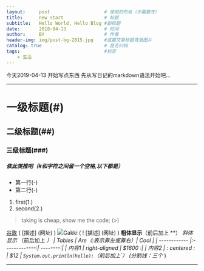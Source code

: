 ```yaml
---
layout:     post                    # 使用的布局（不需要改）
title:      new start               # 标题 
subtitle:   Hello World, Hello Blog #副标题
date:       2018-04-13              # 时间
author:     BY                      # 作者
header-img: img/post-bg-2015.jpg    #这篇文章标题背景图片
catalog: true                       # 是否归档
tags:                               #标签
    - 生活
---
```


今天2019-04-13 开始写点东西
先从写日记的markdown语法开始吧...
***
# 一级标题(#)
## 二级标题(##)
### 三级标题(###)
##### 依此类推吧（#和字符之间留一个空格,以下都是）
- 第一行(-) 
- 第二行(-)
1. first(1.)
2. second(2.)
> taking is cheap, show me the code; (>)

[谷歌](www.google.com)  ( [描述] (网址) )
![Gakki ( ! [描述] (网址) ) ](https://upload-images.jianshu.io/upload_images/17260324-92b26dea184745de.jpg?imageMogr2/auto-orient/strip%7CimageView2/2/w/1240)
**粗体显示**（前后加上 **）
*斜体显示* （前后加上 *）
| Tables      | Are（:表示靠左或靠右）| Cool  |
| ------------  |:-------------:| --------:|
| 内容1     | right-aligned | $1600 :|
| 内容2     | : centered : |   $12 |
`System.out.println(helle);`（前后加上`）
(分割线：三个* )
***
